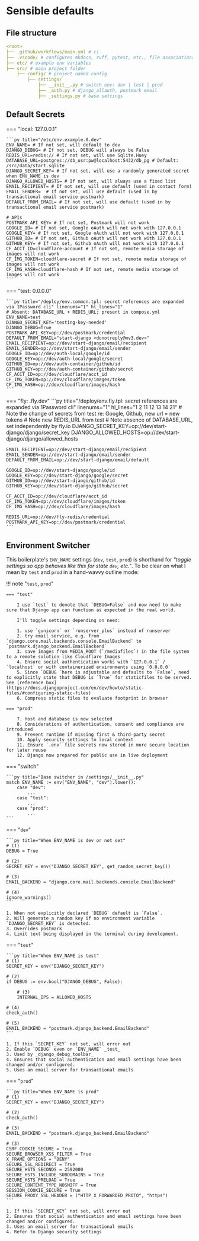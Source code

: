 # Sensible defaults

## File structure

```yaml title="Root folder"
<root>
├── .github/workflows/main.yml # ci
├── .vscode/ # configures mkdocs, ruff, pytest, etc., file associations
├── etc/ # example env variables
├── src/ # main project folder
    ├── config/ # project named config
        ├── settings/
            ├── __init__.py # switch env: dev | test | prod
            ├── _auth.py # django_allauth, postmark email
            ├── _settings.py # base settings
```

## Default Secrets

=== "local: 127.0.0.1"

    ```py title="/etc/env.example.0.dev"
    ENV_NAME= # If not set, will default to dev
    DJANGO_DEBUG= # If not set, DEBUG will always be False
    REDIS_URL=redis:// # If not set, will use Sqlite.Huey
    DATABASE_URL=postgres://db_usr:pw@localhost:5432/db_pg # Default: /src/data/start.sqlite
    DJANGO_SECRET_KEY= # If not set, will use a randomly generated secret when ENV_NAME is dev
    DJANGO_ALLOWED_HOSTS= # If not set, will always use a fixed list
    EMAIL_RECIPIENT= # If not set, will use default (used in contact form)
    EMAIL_SENDER=  # If not set, will use default (used in by transactional email service postmark)
    DEFAULT_FROM_EMAIL= # If not set, will use default (used in by transactional email service postmark)

    # APIs
    POSTMARK_API_KEY= # If not set, Postmark will not work
    GOOGLE_ID= # If not set, Google oAuth will not work with 127.0.0.1
    GOOGLE_KEY= # If not set, Google oAuth will not work with 127.0.0.1
    GITHUB_ID= # If not set, Github oAuth will not work with 127.0.0.1
    GITHUB_KEY= # If not set, Github oAuth will not work with 127.0.0.1
    CF_ACCT_ID=cloudflare-account # If not set, remote media storage of images will not work
    CF_IMG_TOKEN=cloudflare-secret # If not set, remote media storage of images will not work
    CF_IMG_HASH=cloudflare-hash # If not set, remote media storage of images will not work
    ```

=== "test: 0.0.0.0"

    ```py title="/deploy/env.common.tpl: secret references are expanded via 1Password cli" linenums="1" hl_lines="1"
    # Absent: DATABASE_URL + REDIS_URL; present in compose.yml
    ENV_NAME=test
    DJANGO_SECRET_KEY='testing-key-needed'
    DJANGO_DEBUG=True
    POSTMARK_API_KEY=op://dev/postmark/credential
    DEFAULT_FROM_EMAIL="start-django <donotreply@mv3.dev>"
    EMAIL_RECIPIENT=op://dev/start-django/email/recipient
    EMAIL_SENDER=op://dev/start-django/email/sender
    GOOGLE_ID=op://dev/auth-local/google/id
    GOOGLE_KEY=op://dev/auth-local/google/secret
    GITHUB_ID=op://dev/auth-container/github/id
    GITHUB_KEY=op://dev/auth-container/github/secret
    CF_ACCT_ID=op://dev/cloudflare/acct_id
    CF_IMG_TOKEN=op://dev/cloudflare/images/token
    CF_IMG_HASH=op://dev/cloudflare/images/hash
    ```

=== "fly: <your-site>.fly.dev"
    ```py title="/deploy/env.fly.tpl: secret references are expanded via 1Password cli" linenums="1" hl_lines="1 2 11 12 13 14 21"
    # Note the change of secrets from test re: Google, Github, new url = new tokens
    # Note new REDIS_URL from test
    # Note absence of DATABASE_URL, set independently by fly.io
    DJANGO_SECRET_KEY=op://dev/start-django/django/secret_key
    DJANGO_ALLOWED_HOSTS=op://dev/start-django/django/allowed_hosts

    EMAIL_RECIPIENT=op://dev/start-django/email/recipient
    EMAIL_SENDER=op://dev/start-django/email/sender
    DEFAULT_FROM_EMAIL=op://dev/start-django/email/default

    GOOGLE_ID=op://dev/start-django/google/id
    GOOGLE_KEY=op://dev/start-django/google/secret
    GITHUB_ID=op://dev/start-django/github/id
    GITHUB_KEY=op://dev/start-django/github/secret

    CF_ACCT_ID=op://dev/cloudflare/acct_id
    CF_IMG_TOKEN=op://dev/cloudflare/images/token
    CF_IMG_HASH=op://dev/cloudflare/images/hash

    REDIS_URL=op://dev/fly-redis/credential
    POSTMARK_API_KEY=op://dev/postmark/credential
    ```

## Environment Switcher

This boilerplate's `ENV_NAME` settings (`dev`, `test`, `prod`) is shorthand for _"toggle settings so app behaves like this for state `dev`, etc."_. To be clear on what I mean by `test` and `prod` in a hand-wavvy outline mode:

!!! note "`test`, `prod`"

    === "test"

        I use `test` to denote that `DEBUG=False` and now need to make sure that Django app can function as expected in the real world.

        I'll toggle settings depending on need:

        1. use `gunicorn` or `runserver_plus` instead of runserver
        2. try email service, e.g. from `django.core.mail.backends.console.EmailBackend` to `postmark.django_backend.EmailBackend`
        3. save images from MEDIA_ROOT (`/mediafiles`) in the file system to a remote solution like Cloudflare Images
        4. Ensure social authentication works with `127.0.0.1` / `localhost` or with containerized environments using `0.0.0.0`
        5. Since `DEBUG `here is adjustable and defaults to `False`, need to explicitly state that DEBUG is `True` for staticfiles to be served. See [reference box](https://docs.djangoproject.com/en/dev/howto/static-files/#configuring-static-files)
        6. Compress static files to evaluate footprint in browser

    === "prod"

        7. Host and database is now selected
        8. Considerations of authentication, consent and compliance are introduced
        9. Prevent runtime if missing first & third-party secret
        10. Apply security settings to local context
        11. Ensure `.env` file secrets now stored in more secure location for later reuse
        12. Django now prepared for public use in live deployment

=== "switch"

    ```py title="Base switcher in /settings/__init__.py"
    match ENV_NAME := env("ENV_NAME", "dev").lower():
        case "dev":
            ...
        case "test":
            ...
        case "prod":
            ...
    ```

=== "`dev`"

    ```py title="When ENV_NAME is dev or not set"
    # (1)
    DEBUG = True

    # (2)
    SECRET_KEY = env("DJANGO_SECRET_KEY", get_random_secret_key())

    # (3)
    EMAIL_BACKEND = "django.core.mail.backends.console.EmailBackend"

    # (4)
    ignore_warnings()
    ```

    1. When not explicitly declared `DEBUG` default is `False`.
    2. Will generate a random key if no environment variable `DJANGO_SECRET_KEY` is detected.
    3. Overrides postmark
    4. Limit text being displayed in the terminal during development.

=== "`test`"

    ```py title="When ENV_NAME is test"
    # (1)
    SECRET_KEY = env("DJANGO_SECRET_KEY")

    # (2)
    if DEBUG := env.bool("DJANGO_DEBUG", False):

        # (3)
        INTERNAL_IPS = ALLOWED_HOSTS

    # (4)
    check_auth()

    # (5)
    EMAIL_BACKEND = "postmark.django_backend.EmailBackend"
    ```

    1. If this `SECRET_KEY` not set, will error out
    2. Enable `DEBUG` even on `ENV_NAME` _test_
    3. Used by _django_debug_toolbar_
    4. Ensures that social authentication and email settings have been changed and/or configured.
    5. Uses an email server for transactional emails

=== "`prod`"

    ```py title="When ENV_NAME is prod"
    # (1)
    SECRET_KEY = env("DJANGO_SECRET_KEY")

    # (2)
    check_auth()

    # (3)
    EMAIL_BACKEND = "postmark.django_backend.EmailBackend"

    # (3)
    CSRF_COOKIE_SECURE = True
    SECURE_BROWSER_XSS_FILTER = True
    X_FRAME_OPTIONS = "DENY"
    SECURE_SSL_REDIRECT = True
    SECURE_HSTS_SECONDS = 2592000
    SECURE_HSTS_INCLUDE_SUBDOMAINS = True
    SECURE_HSTS_PRELOAD = True
    SECURE_CONTENT_TYPE_NOSNIFF = True
    SESSION_COOKIE_SECURE = True
    SECURE_PROXY_SSL_HEADER = ("HTTP_X_FORWARDED_PROTO", "https")
    ```

    1. If this `SECRET_KEY` not set, will error out
    2. Ensures that social authentication and email settings have been changed and/or configured.
    3. Uses an email server for transactional emails
    4. Refer to Django security settings
